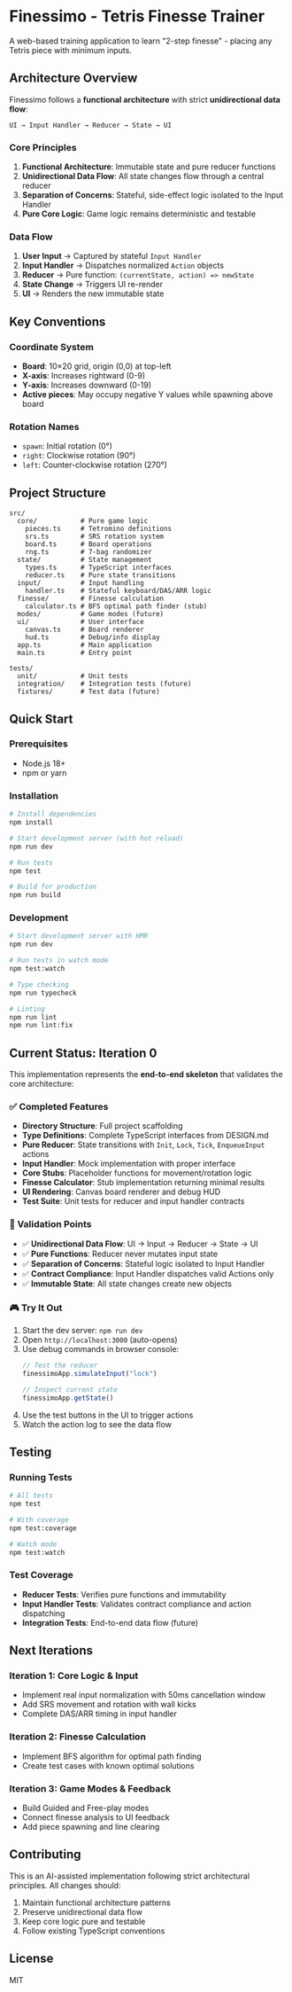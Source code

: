 # Finessimo - Tetris Finesse Trainer

A web-based training application to learn "2-step finesse" - placing any Tetris piece with minimum inputs.

## Architecture Overview

Finessimo follows a **functional architecture** with strict **unidirectional data flow**:

```
UI → Input Handler → Reducer → State → UI
```

### Core Principles

1. **Functional Architecture**: Immutable state and pure reducer functions
2. **Unidirectional Data Flow**: All state changes flow through a central reducer
3. **Separation of Concerns**: Stateful, side-effect logic isolated to the Input Handler
4. **Pure Core Logic**: Game logic remains deterministic and testable

### Data Flow

1. **User Input** → Captured by stateful `Input Handler`
2. **Input Handler** → Dispatches normalized `Action` objects  
3. **Reducer** → Pure function: `(currentState, action) => newState`
4. **State Change** → Triggers UI re-render
5. **UI** → Renders the new immutable state

## Key Conventions

### Coordinate System
- **Board**: 10×20 grid, origin (0,0) at top-left
- **X-axis**: Increases rightward (0-9)
- **Y-axis**: Increases downward (0-19)
- **Active pieces**: May occupy negative Y values while spawning above board

### Rotation Names
- `spawn`: Initial rotation (0°)
- `right`: Clockwise rotation (90°)
- `left`: Counter-clockwise rotation (270°)

## Project Structure

```
src/
  core/           # Pure game logic
    pieces.ts     # Tetromino definitions
    srs.ts        # SRS rotation system
    board.ts      # Board operations
    rng.ts        # 7-bag randomizer
  state/          # State management
    types.ts      # TypeScript interfaces
    reducer.ts    # Pure state transitions
  input/          # Input handling
    handler.ts    # Stateful keyboard/DAS/ARR logic
  finesse/        # Finesse calculation
    calculator.ts # BFS optimal path finder (stub)
  modes/          # Game modes (future)
  ui/             # User interface
    canvas.ts     # Board renderer
    hud.ts        # Debug/info display
  app.ts          # Main application
  main.ts         # Entry point

tests/
  unit/           # Unit tests
  integration/    # Integration tests (future)
  fixtures/       # Test data (future)
```

## Quick Start

### Prerequisites
- Node.js 18+
- npm or yarn

### Installation

```bash
# Install dependencies
npm install

# Start development server (with hot reload)
npm run dev

# Run tests
npm test

# Build for production
npm run build
```

### Development

```bash
# Start development server with HMR
npm run dev

# Run tests in watch mode
npm test:watch

# Type checking
npm run typecheck

# Linting
npm run lint
npm run lint:fix
```

## Current Status: Iteration 0

This implementation represents the **end-to-end skeleton** that validates the core architecture:

### ✅ Completed Features

- **Directory Structure**: Full project scaffolding
- **Type Definitions**: Complete TypeScript interfaces from DESIGN.md
- **Pure Reducer**: State transitions with `Init`, `Lock`, `Tick`, `EnqueueInput` actions
- **Input Handler**: Mock implementation with proper interface
- **Core Stubs**: Placeholder functions for movement/rotation logic
- **Finesse Calculator**: Stub implementation returning minimal results
- **UI Rendering**: Canvas board renderer and debug HUD
- **Test Suite**: Unit tests for reducer and input handler contracts

### 🎯 Validation Points

- ✅ **Unidirectional Data Flow**: UI → Input → Reducer → State → UI
- ✅ **Pure Functions**: Reducer never mutates input state
- ✅ **Separation of Concerns**: Stateful logic isolated to Input Handler
- ✅ **Contract Compliance**: Input Handler dispatches valid Actions only
- ✅ **Immutable State**: All state changes create new objects

### 🎮 Try It Out

1. Start the dev server: `npm run dev`
2. Open `http://localhost:3000` (auto-opens)
3. Use debug commands in browser console:
   ```javascript
   // Test the reducer
   finessimoApp.simulateInput("lock")
   
   // Inspect current state
   finessimoApp.getState()
   ```
4. Use the test buttons in the UI to trigger actions
5. Watch the action log to see the data flow

## Testing

### Running Tests

```bash
# All tests
npm test

# With coverage
npm test:coverage

# Watch mode
npm test:watch
```

### Test Coverage

- **Reducer Tests**: Verifies pure functions and immutability
- **Input Handler Tests**: Validates contract compliance and action dispatching
- **Integration Tests**: End-to-end data flow (future)

## Next Iterations

### Iteration 1: Core Logic & Input
- Implement real input normalization with 50ms cancellation window
- Add SRS movement and rotation with wall kicks
- Complete DAS/ARR timing in input handler

### Iteration 2: Finesse Calculation  
- Implement BFS algorithm for optimal path finding
- Create test cases with known optimal solutions

### Iteration 3: Game Modes & Feedback
- Build Guided and Free-play modes
- Connect finesse analysis to UI feedback
- Add piece spawning and line clearing

## Contributing

This is an AI-assisted implementation following strict architectural principles. All changes should:

1. Maintain functional architecture patterns
2. Preserve unidirectional data flow
3. Keep core logic pure and testable
4. Follow existing TypeScript conventions

## License

MIT
